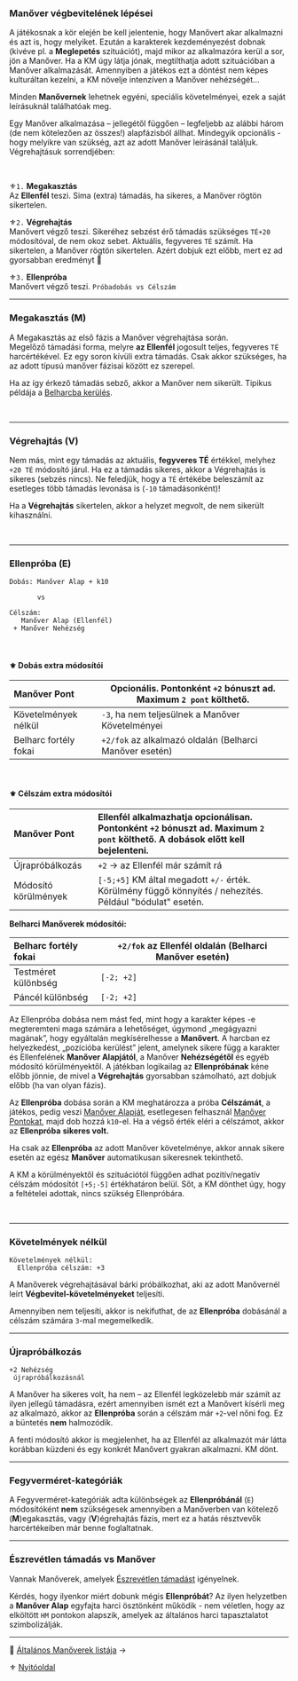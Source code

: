 ### Manőver végbevitelének lépései

A játékosnak a kör elején be kell jelentenie, hogy Manővert akar alkalmazni és azt is, hogy melyiket. Ezután a karakterek kezdeményezést dobnak (kivéve pl. a **Meglepetés** szituációt), majd mikor az alkalmazóra kerül a sor, jön a Manőver. Ha a KM úgy látja jónak, megtilthatja adott szituációban a Manőver alkalmazását. Amennyiben a játékos ezt a döntést nem képes kulturáltan kezelni, a KM növelje intenzíven a Manőver nehézségét...

Minden **Manővernek** lehetnek egyéni, speciális követelményei, ezek a saját leírásuknál találhatóak meg.

Egy Manőver alkalmazása – jellegétől függően – legfeljebb az alábbi három (de nem kötelezően az összes!) alapfázisból állhat. Mindegyik opcionális - hogy melyikre van szükség, azt az adott Manőver leírásánál találjuk. Végrehajtásuk sorrendjében:

<br />

⚜️`1.` **Megakasztás**\
Az **Ellenfél** teszi. Sima (extra) támadás, ha sikeres, a Manőver rögtön sikertelen.

⚜️`2.` **Végrehajtás**\
Manővert végző teszi. Sikeréhez sebzést érő támadás szükséges `TÉ+20` módosítóval, de nem okoz sebet. Aktuális, fegyveres `TÉ` számít. Ha sikertelen, a Manőver rögtön sikertelen.
Azért dobjuk ezt előbb, mert ez ad gyorsabban eredményt 🔆

⚜️`3.` **Ellenpróba**\
Manővert végző teszi. `Próbadobás vs Célszám`

---
### Megakasztás (M)

A Megakasztás az első fázis a Manőver végrehajtása során.\
Megelőző támadási forma, melyre **az Ellenfél** jogosult teljes, fegyveres `TÉ` harcértékével. Ez egy soron kívüli extra támadás. Csak akkor szükséges, ha az adott típusú manőver fázisai között ez szerepel.

Ha az így érkező támadás sebző, akkor a Manőver nem sikerült. Tipikus példája a [Belharcba kerülés](066_05_altalanos_manoverek.md#belharcba-kerülés).

<br />

---
### Végrehajtás (V)

Nem más, mint egy támadás az aktuális, **fegyveres TÉ** értékkel, melyhez `+20 TÉ` módosító járul. Ha ez a támadás sikeres, akkor a Végrehajtás is sikeres (sebzés nincs). Ne feledjük, hogy a `TÉ` értékébe beleszámít az esetleges több támadás levonása is (`-10` támadásonként)!

Ha a **Végrehajtás** sikertelen, akkor a helyzet megvolt, de nem sikerült kihasználni. 

<br />

---
### Ellenpróba (E)

```
Dobás: Manőver Alap + k10

       vs
       
Célszám:
   Manőver Alap (Ellenfél)
 + Manőver Nehézség       
```

<br />

#### ⚜️ Dobás extra módosítói

| Manőver Pont          | Opcionális. Pontonként `+2` bónuszt ad. Maximum `2 pont` költhető. |
|:--------------------- | ------------------------------------------------------------------ | 
| Követelmények nélkül  | `-3`, ha nem teljesülnek a Manőver Követelményei                   |
| Belharc fortély fokai | `+2/fok` az alkalmazó oldalán (Belharci Manőver esetén)            |
<br />

#### ⚜️ Célszám extra módosítói

| Manőver Pont         | Ellenfél alkalmazhatja opcionálisan. Pontonként `+2` bónuszt ad. Maximum `2 pont` költhető. A dobások előtt kell bejelenteni. |
|:-------------------- | :---------------------------------------------------------------------------------------------------------------------------- |
| Újrapróbálkozás      | `+2` → az Ellenfél már számít rá                                                                                              |
| Módosító körülmények | `[-5;+5]` KM által megadott `+/-` érték. Körülmény függő könnyítés / nehezítés. Például "bódulat" esetén.                     |

**Belharci Manőverek módosítói:**

| Belharc fortély fokai | `+2/fok` az Ellenfél oldalán (Belharci Manőver esetén) |
|:--------------------- | ------------------------------------------------------ |
| Testméret különbség   | `[-2; +2]`                                             |
| Páncél különbség      | `[-2; +2]`                                             |

Az Ellenpróba dobása nem mást fed, mint hogy a karakter képes -e megteremteni maga számára a lehetőséget, úgymond „megágyazni magának”, hogy egyáltalán megkísérelhesse a **Manővert**. A harcban ez helyezkedést, „pozícióba kerülést” jelent, amelynek sikere függ a karakter és Ellenfelének **Manőver Alapjától**, a Manőver **Nehézségétől** és egyéb módosító körülményektől. A játékban logikailag az **Ellenpróbának** kéne előbb jönnie, de mivel a **Végrehajtás** gyorsabban számolható, azt dobjuk előbb (ha van olyan fázis).

Az **Ellenpróba** dobása során a KM meghatározza a próba **Célszámát**, a játékos, pedig veszi [Manőver Alapját](066_01_manover_alap.md), esetlegesen felhasznál [Manőver Pontokat](066_02_manover_pontok.md), majd dob hozzá `k10`-el. Ha a végső érték eléri a célszámot, akkor az **Ellenpróba** **sikeres volt.**

Ha csak az **Ellenpróba** az adott Manőver követelménye, akkor annak sikere esetén az egész **Manőver** automatikusan sikeresnek tekinthető.

A KM a körülményektől és szituációtól függően adhat pozitív/negatív célszám módosítót `[+5;-5]` értékhatáron belül. Sőt, a KM dönthet úgy, hogy a feltételei adottak, nincs szükség Ellenpróbára.

<br />

---
### Követelmények nélkül

```
Követelmények nélkül:
  Ellenpróba célszám: +3
```

A Manőverek végrehajtásával bárki próbálkozhat, aki az adott Manővernél leírt **Végbevitel-követelményeket** teljesíti.

Amennyiben nem teljesíti, akkor is nekifuthat, de az **Ellenpróba** dobásánál a célszám számára `3`-mal megemelkedik.

---
### Újrapróbálkozás

```
+2 Nehézség
 újrapróbálkozásnál
```

A Manőver ha sikeres volt, ha nem – az Ellenfél legközelebb már számít az ilyen jellegű támadásra, ezért amennyiben ismét ezt a Manővert kísérli meg az alkalmazó, akkor az **Ellenpróba** során a célszám már `+2`-vel nőni fog. Ez a büntetés **nem** halmozódik.

A fenti módosító akkor is megjelenhet, ha az Ellenfél az alkalmazót már látta korábban küzdeni és egy konkrét Manővert gyakran alkalmazni. KM dönt.

---
### Fegyverméret-kategóriák

A Fegyverméret-kategóriák adta különbségek az **Ellenpróbánál** (`E`) módosítóként **nem** szükségesek amennyiben a Manőverben van kötelező (**M**)egakasztás, vagy (**V**)égrehajtás fázis, mert ez a hatás résztvevők harcértékeiben már benne foglaltatnak.

---
### Észrevétlen támadás vs Manőver

Vannak Manőverek, amelyek [Észrevétlen támadást](065_01_harci_helyzetek.md#észrevétlen-támadás) igényelnek.

Kérdés, hogy ilyenkor miért dobunk mégis **Ellenpróbát**? Az ilyen helyzetben a **Manőver Alap** egyfajta harci ösztönként működik - nem véletlen, hogy az elköltött `HM` pontokon alapszik, amelyek az általános harci tapasztalatot szimbolizálják.

---

🔗 [Általános Manőverek listája](066_05_altalanos_manoverek.md) →

⚜️ [Nyitóoldal](start.md)
